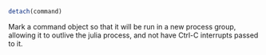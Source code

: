 ```julia
detach(command)
```

Mark a command object so that it will be run in a new process group, allowing it to outlive the julia process, and not have Ctrl-C interrupts passed to it.
